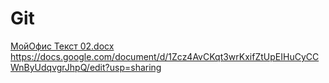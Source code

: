 # Git
[МойОфис Текст 02.docx](https://github.com/YukiiIchi/Git/files/9489425/02.docx)
https://docs.google.com/document/d/1Zcz4AvCKqt3wrKxifZtUpEIHuCyCCWnByUdqvgrJhpQ/edit?usp=sharing
